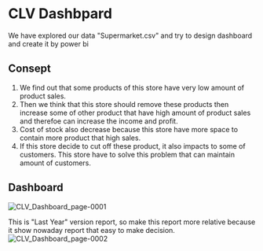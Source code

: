# CLV Dashbpard
 We have explored our data "Supermarket.csv" and try to design dashboard and create it by power bi
 ## Consept
 1. We find out that some products of this store have very low amount of product sales.
 2. Then we think that this store should remove these products then increase some of other product that have high amount of product sales and therefoe can increase the income and profit.
 3. Cost of stock also decrease because this store have more space to contain more product that high sales.
 4. If this store decide to cut off these product, it also impacts to some of customers. This store have to solve this problem that can maintain amount of customers.
## Dashboard
![CLV_Dashboard_page-0001](https://user-images.githubusercontent.com/95345008/147776044-32d3c73f-c303-46a4-80ba-51026f755993.jpg)

This is "Last Year" version report, so make this report more relative because it show nowaday report that easy to make decision.
![CLV_Dashboard_page-0002](https://user-images.githubusercontent.com/95345008/147776051-4ce548a3-72c8-41b1-9d6c-e2227cf886b4.jpg)
